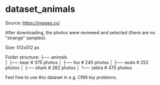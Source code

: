 # dataset_animals

Source: https://images.cv/

After downloading, the photos were reviewed and selected (there are no "strange" samples).

Size: 512x512 px

Folder structure:
├── animals                   
│   ├── bear     # 375 photos
│   ├── fox      # 245 photos
│   ├── seals    # 252 photos
│   ├── shark    # 282 photos
│   └── zebra    # 470 photos

Feel free to use this dataset in e.g. CNN toy problems.